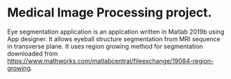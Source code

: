 # Medical Image Processing project.
Eye segmentation application is an applcation written in Matlab 2019b using App designer. 
It allows eyeball structure segmentation from MRI sequence in transverse plane. It uses region growing method for segmentation downloaded from https://www.mathworks.com/matlabcentral/fileexchange/19084-region-growing. 
